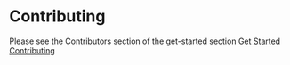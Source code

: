 # Contributing

Please see the Contributors section of the get-started section [Get Started Contributing](get-started/midi-developers/contributors/)